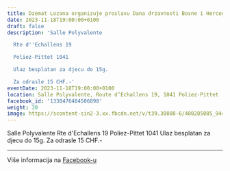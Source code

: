 ```yaml
---
title: Dzemat Lozana organizuje proslavu Dana drzavnosti Bosne i Hercegovine
date: 2023-11-18T19:00:00+0100
draft: false
description: 'Salle Polyvalente

  Rte d''Echallens 19

  Poliez-Pittet 1041

  Ulaz besplatan za djecu do 15g.

  Za odrasle 15 CHF.-'
eventDate: 2023-11-18T19:00:00+0100
location: Salle Polyvalente, Route d’Echallens 19, 1041 Poliez-Pittet
facebook_id: '1330476484506898'
weight: 30
image: https://scontent-sin2-3.xx.fbcdn.net/v/t39.30808-6/480285085_944333661160567_3277375841641556820_n.jpg?_nc_cat=107&ccb=1-7&_nc_sid=9e60e4&_nc_ohc=Q8cRHeA1cGkQ7kNvwHYYcoR&_nc_oc=Adn7qqZcwrsOHPtKmOjDlsNZQB-0lkGJlRXxRnwkd9XyKy6XeKA08FYVElBGYlonOqY&_nc_zt=23&_nc_ht=scontent-sin2-3.xx&edm=ABTKTjYEAAAA&_nc_gid=C8zVnifqwpPUIbiqv1PjzA&oh=00_AfKgXk5rB6P185d_Yn71yNErjVmV2NPN6HhPO-LZ_USTkg&oe=6829C41F
---
```


Salle Polyvalente
Rte d'Echallens 19
Poliez-Pittet 1041
Ulaz besplatan za djecu do 15g.
Za odrasle 15 CHF.-

---

Više informacija na [Facebook-u](https://facebook.com/events/1330476484506898)